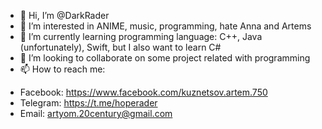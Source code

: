 - 👋 Hi, I’m @DarkRader
- 👀 I’m interested in ANIME, music, programming, hate Anna and Artems
- 🌱 I’m currently learning programming language: C++, Java (unfortunately), Swift, but I also want to learn C#
- 💞️ I’m looking to collaborate on some project related with programming 
- 📫 How to reach me:
* Facebook: https://www.facebook.com/kuznetsov.artem.750
* Telegram: https://t.me/hoperader
* Email: artyom.20century@gmail.com
